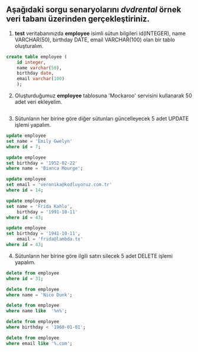 
## Aşağıdaki sorgu senaryolarını ***dvdrental*** örnek veri tabanı üzerinden gerçekleştiriniz.

1) **test** veritabanınızda **employee** isimli sütun bilgileri id(INTEGER), name VARCHAR(50), birthday DATE, email VARCHAR(100) olan bir tablo oluşturalım.

```sql
create table employee (
	id integer,
	name varchar(50),
	birthday date,
	email varchar(100)
	);
 ```

2) Oluşturduğumuz **employee** tablosuna 'Mockaroo' servisini kullanarak 50 adet veri ekleyelim.

```sql 
```

3) Sütunların her birine göre diğer sütunları güncelleyecek 5 adet UPDATE işlemi yapalım.

```sql 
update employee
set name = 'Emily Gwelyn'
where id = 7;
```
```sql 
update employee
set birthday = '1952-02-22'
where name = 'Bianca Mourge';
```
```sql 
update employee
set email = 'veronika@kodluyoruz.com.tr'
where id = 14;
```
```sql 
update employee
set name = 'Frida Kahlo',
	birthday = '1991-10-11'
where id = 43;
```
```sql 
update employee
set birthday = '1941-10-11',
	email = 'frida@lambda.tx'
where id = 43;
```

4) Sütunların her birine göre ilgili satırı silecek 5 adet DELETE işlemi yapalım.

```sql 
delete from employee
where id = 31;
```
```sql 
delete from employee
where name = 'Nico Dunk';
```
```sql 
delete from employee
where name like  '%n%';
```
```sql 
delete from employee
where birthday < '1960-01-01';
```
```sql 
delete from employee
where email like '%.com';
```

